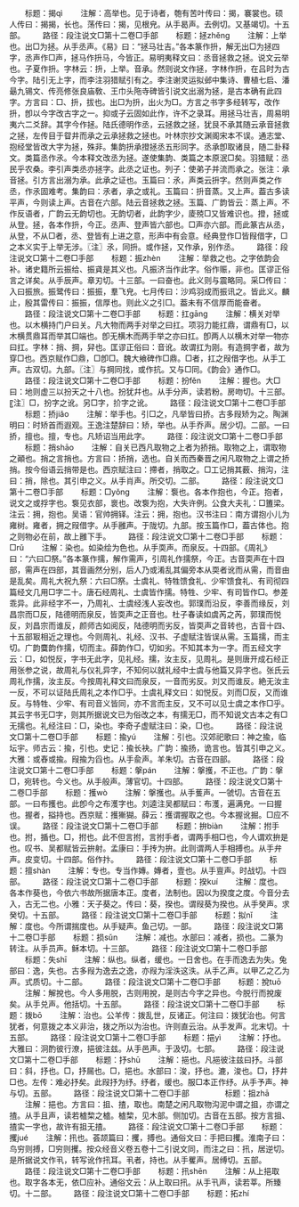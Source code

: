 <!-- { "loadSidebar": true } -->
　　标题：揭qì
　　注解：高举也。见于诗者，匏有苦叶传曰：揭，褰裳也。硕人传曰：揭揭，长也。荡传曰：揭，见根皃。从手曷声。去例切。又基竭切。十五部。
　　路径：段注说文□第十二卷□手部
　　标题：拯zhěnɡ
　　注解：上举也。出□为拯。从手丞声。《易》曰：“拯马壮吉。”各本篆作抍，解无出□为拯四字，丞声作□声，拯马作抍马，今皆正。易明夷释文曰：丞音拯救之拯。说文云举也。子夏作抍。字林云：抍，上举。音承。然则说文作拯，字林作抍，在吕时为古今字。陆引无上字，而李注羽猎赋引有之。李注谢灵运拟邺中集诗、曹植七启、潘朂九锡文、传亮修张良庙敎、王巾头陁寺碑皆引说文出溺为拯，是古本确有此四字。方言曰：□、抍，拔也。出□为抍，出火为□。方言之书字多经转写，改作抍，卽以今字改古字之一。抑或子云固如此作，许不之录耳。用拯马壮吉，周易明夷六二爻辞。其字今作拯。陆氏德明作丞，云拯救之拯，犹艮不承其随云承音拯救之拯，左传目于眢井而承之云承拯救之拯也。叶林宗抄文渊阁宋本不误。通志堂、抱经堂皆改大字为拯，殊非。集韵抍承撜拯丞五形同字。丞承卽取诸艮，随二卦释文。类篇丞作氶。今本释文改丞为拯。遂使集韵、类篇之本原泯□矣。羽猎赋：丞民乎农桑。李引声类丞亦拯字。此丞之证也。列子：使弟子并流而承之。张注：承音拯。引方言出溺为承。此承之证也。玉篇曰：氶，声类云抍字。然则声类之作丞，作氶固难考。集韵曰：氶者，承之或礼。玉篇曰：抍音蒸。又上声。葢古多读平声，今则读上声。古音在六部。陆云音拯救之拯。玉篇、广韵皆云：蒸上声。不作反语者，广韵云无韵切也。无韵切者，此韵字少，庱殑□又皆难识也。撜，拯或从登。拯，各本作抍，今正。丞声、登声皆六部也。□声亦六部。而此篆古从丞，从登，不从□者，丞、登皆有上进之意，形声中有会意。经典登作□皆叚借字，□之本义实于上举无涉。〖注〗氶，同抍。或作拯，又作承，别作丞。
　　路径：段注说文□第十二卷□手部
　　标题：振zhèn
　　注解：举救之也。之字依韵会补。诸史籍所云振给、振貣是其义也。凡振济当作此字。俗作赈，非也。匡谬正俗言之详矣。从手辰声。章刃切。十三部。一曰奋也。此义则与震略同。采□传曰：入曰振旅。振鹭传曰：振振，羣飞皃。七月传曰：沙鸡羽成而振讯之。皆此义。麟止，殷其雷传曰：振振，信厚也。则此义之引□。葢未有不信厚而能奋者。
　　路径：段注说文□第十二卷□手部
　　标题：扛ɡānɡ
　　注解：横关对举也。以木横持门户曰关。凡大物而两手对举之曰扛。项羽力能扛鼎，谓鼎有□，以木横贯鼎耳而举其□端也。卽无横木而两手举之亦曰扛。卽两人以横木对举一物亦曰扛。字林：捎、掆，舁也。匡谬正俗曰：音讹。故谓扛为刚。有造掆字者，故为穿□也。西京赋作□鼎，□卽□。魏大飨碑作□鼎。□者，扛之叚借字也。从手工声。古双切。九部。〖注〗与掆同找，或作抗。又与□同。《韵会》通作□。
　　路径：段注说文□第十二卷□手部
　　标题：扮fěn
　　注解：握也。大□曰：地则虚三以扮天之十八也。扮犹幷也。从手分声，读若粉。房吻切。十三部。〖注〗□，扮字之讹。另□字，扴字之讹。
　　路径：段注说文□第十二卷□手部
　　标题：挢jiǎo
　　注解：举手也。引□之，凡举皆曰挢。古多叚矫为之。陶渊明曰：时矫首而遐观。王逸注楚辞曰：矫，举也。从手乔声。居少切。二部。一曰挢，擅也。擅，专也。凡矫诏当用此字。
　　路径：段注说文□第十二卷□手部
　　标题：捎shāo
　　注解：自关已西凡取物之上者为挢捎。取物之上，谓取物之顚也。捎之言捎也。方言曰：挢捎，选也。自关而西秦晋之闲凡取物之上谓之挢捎。按今俗语云捎带是也。西京赋注曰：摕者，捎取之。□工记捎其薮、捎沟，注曰：捎，除也。其引申之义。从手肖声。所交切。二部。
　　路径：段注说文□第十二卷□手部
　　标题：□yǒnɡ
　　注解：袌也。各本作抱也，今正。抱者，说文之或捊字也。袌见衣部，褱也。改袌为抱，大失许例。公食大夫礼：□簠梁。注云：拥，抱也。吴语：官帅拥铎。注云：拥，抱也。汉书注曰：南方谓抱小儿为雍树。雍者，拥之叚借字。从手雝声。于陇切。九部。按玉篇作□，葢古体也。抱之则物必在前，故上雝下手。
　　路径：段注说文□第十二卷□手部
　　标题：□rǔ
　　注解：染也。如染绘为色也。从手耎声。而泉反。十四部。《周礼》曰：“六曰□祭。”各本篆作擩，解作需声，引周礼作擩祭，今正。古音耎声在十四部，需声在四部，其音画然分别，后人乃或淆乱其偏旁本从耎者讹而从需，而音由是乱矣。周礼大祝九祭：六曰□祭。士虞礼、特牲馈食礼、少牢馈食礼、有司彻四篇经文几用□字二十。唐石经周礼、士虞皆作擩。特牲、少牢、有司皆作□。参差乖异。此非经字不一，乃周礼、士虞经浅人妄改也。郭璞而沿反，李善而缘反，刘昌宗而□反，陆德明而泉反，皆耎声之正音也。杜子春读如虞芮之芮，郭璞而悦反，刘昌宗而谁反，颜师古如阅反，陆德明而劣反，皆耎声之音转也，古音十四、十五部冣相近之理也。今则周礼、礼经、汉书、子虚赋注皆误从需。玉篇擩，而主切。广韵麌韵作擩，切而主。薛韵作□，切如劣。不知其本为一字。而五经文字云：□，如悦反，字书无此字，见礼经。擩，汝主反，见周礼。是则唐开成石经正用张参之说，故周礼与仪礼异字，不知何以就礼经中士虞与他篇又异字也。张氏云周礼作擩，汝主反。今按周礼释文曰而泉反，一音而劣反。刘又而谁反。絶无汝主一反，不可以证陆氏周礼之本作□乎。士虞礼释文曰：如悦反。刘而□反，又而谁反。与特牲、少牢、有司音义皆同，亦不言而主反，又不可以见士虞之本作□乎。其云字书无□字，则其所据说文已为俗改之本，有擩无□，而不知说文古本之有□无擩也。礼经注曰：□，染也。李奇子虚赋注曰：染，□也。
　　路径：段注说文□第十二卷□手部
　　标题：揄yú
　　注解：引也。汉郊祀歌曰：神之揄，临坛宇。师古云：揄，引也。史记：揄长袂。广韵：揄扬，诡言也。皆其引申之义。大雅：或舂或揄。叚揄为舀也。从手兪声。羊朱切。古音在四部。
　　路径：段注说文□第十二卷□手部
　　标题：搫pán
　　注解：搫擭，不正也。广韵：搫□，宛转也。今义也。从手般声。薄官切。十四部。
　　路径：段注说文□第十二卷□手部
　　标题：擭wò
　　注解：搫擭也。从手蒦声。一虢切。古音在五部。一曰布擭也。此卽今之布濩字也。刘逵注吴都赋曰：布濩，遍满皃。一曰握也。握者，搤持也。西京赋：擭獑猢。薛云：擭谓握取之也。今本握讹掘。□应不误。
　　路径：段注说文□第十二卷□手部
　　标题：拚biàn
　　注解：拊手也。拊，揗也。□，拊也。此不但言拊，言拊手者，谓两手相□也，今人谓欢拚是也。叹书、吴都赋皆云拚射。孟康曰：手抟为拚。此则谓两人手相搏也。从手弁声。皮变切。十四部。俗作抃。
　　路径：段注说文□第十二卷□手部
　　标题：擅shàn
　　注解：专也。专当作嫥。嫥者，壹也。从手亶声。时战切。十四部。
　　路径：段注说文□第十二卷□手部
　　标题：揆kuí
　　注解：度也。各本作葵也，今依六书故所据唐本正。度者，法制也。因以为揆度之度。今音分去入，古无二也。小雅：天子葵之。传曰：葵，揆也。谓叚葵为揆也。从手癸声。求癸切。十五部。
　　路径：段注说文□第十二卷□手部
　　标题：拟nǐ
　　注解：度也。今所谓揣度也。从手疑声。鱼己切。一部。
　　路径：段注说文□第十二卷□手部
　　标题：损sǔn
　　注解：减也。水部曰：减者，损也。二篆为转注。从手员声。稣本切。十三部。
　　路径：段注说文□第十二卷□手部
　　标题：失shī
　　注解：纵也。纵者，缓也。一日舍也。在手而逸去为失。兔部曰：逸，失也。古多叚为逸去之逸，亦叚为淫泆这泆。从手乙声。以甲乙之乙为声。式质切。十二部。
　　路径：段注说文□第十二卷□手部
　　标题：挩tuō
　　注解：解挩也。今人多用脱，古则用挩，是则古今字之异也。今脱行而挩废矣。从手兑声。他括切。十五部。
　　路径：段注说文□第十二卷□手部
　　标题：拨bō
　　注解：治也。公羊传：拨乱世，反诸正。何注曰：拨犹治也。何言犹者，何意拨之本义非治，拨之所以为治也。许则直云治。从手发声。北末切。十五部。
　　路径：段注说文□第十二卷□手部
　　标题：挹yì
　　注解：抒也。大雅曰：泂酌彼行潦，挹彼注兹。从手邑声。于汲切。七部。
　　路径：段注说文□第十二卷□手部
　　标题：抒shū
　　注解：挹也。凡挹彼注兹曰抒。斗部曰：斜，抒也。□，抒屚也。□，挹也。水部曰：浚，抒也。漉，浚也。□，抒井□也。左传：难必抒矣。此叚抒为纾。纾者，缓也。服□本正作纾。从手予声。神与切。五部。
　　路径：段注说文□第十二卷□手部
　　
　　标题：抯zhā
　　注解：挹也。方言曰：抯、揸，取也。南楚之闲凡取物沟泥中谓之抯，亦谓之揸。从手且声，读若樝棃之樝。樝棃，见木部。侧加切。古音在五部。按方言抯、揸实一字也，故许有抯无揸。
　　路径：段注说文□第十二卷□手部
　　标题：攫jué
　　注解：扟也。荟颉篇曰：攫，搏也。通俗文曰：手把曰攫。淮南子曰：鸟穷则搏，□穷则攫。按众经音义卷五卷十二引说文同，而注之曰：扟，居逆切。是所据说文作丮，转写讹作扟耳。丮者，持也。从手矍声。居缚切。五部。
　　路径：段注说文□第十二卷□手部
　　标题：扟shēn
　　注解：从上挹取也。取字各本无，依□应补。通俗文云：从上取曰扟。从手卂声，读若莘。所臻切。十二部。
　　路径：段注说文□第十二卷□手部
　　标题：拓zhí
